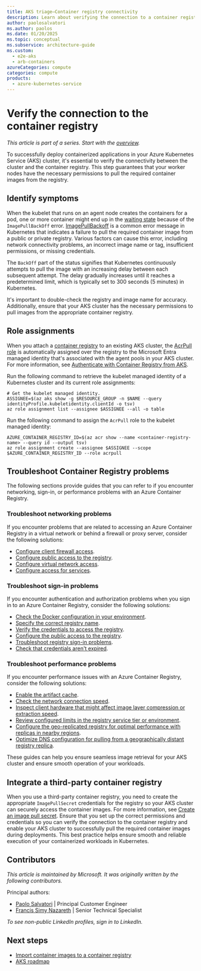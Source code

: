```yaml
---
title: AKS triage—Container registry connectivity
description: Learn about verifying the connection to a container registry. This step is part of the triage practice for Azure Kubernetes Service (AKS) clusters.
author: paolosalvatori
ms.author: paolos
ms.date: 01/20/2025
ms.topic: conceptual
ms.subservice: architecture-guide
ms.custom:
  - e2e-aks
  - arb-containers
azureCategories: compute
categories: compute
products:
  - azure-kubernetes-service
---
```


# Verify the connection to the container registry

*This article is part of a series. Start with the [overview](aks-triage-practices.md).*

To successfully deploy containerized applications in your Azure Kubernetes Service (AKS) cluster, it's essential to verify the connectivity between the cluster and the container registry. This step guarantees that your worker nodes have the necessary permissions to pull the required container images from the registry.

## Identify symptoms

When the kubelet that runs on an agent node creates the containers for a pod, one or more container might end up in the [waiting state](https://kubernetes.io/docs/concepts/workloads/pods/pod-lifecycle/#container-state-waiting) because of the `ImagePullBackOff` error. [ImagePullBackoff](https://kubernetes.io/docs/concepts/containers/images/#imagepullbackoff) is a common error message in Kubernetes that indicates a failure to pull the required container image from a public or private registry. Various factors can cause this error, including network connectivity problems, an incorrect image name or tag, insufficient permissions, or missing credentials.

The `BackOff` part of the status signifies that Kubernetes continuously attempts to pull the image with an increasing delay between each subsequent attempt. The delay gradually increases until it reaches a predetermined limit, which is typically set to 300 seconds (5 minutes) in Kubernetes.

It's important to double-check the registry and image name for accuracy. Additionally, ensure that your AKS cluster has the necessary permissions to pull images from the appropriate container registry.

## Role assignments

When you attach a [container registry](/azure/container-registry/container-registry-intro) to an existing AKS cluster, the [AcrPull role](/azure/container-registry/container-registry-roles) is automatically assigned over the registry to the Microsoft Entra managed identity that's associated with the agent pools in your AKS cluster. For more information, see [Authenticate with Container Registry from AKS](/azure/aks/cluster-container-registry-integration).

Run the following command to retrieve the kubelet managed identity of a Kubernetes cluster and its current role assignments:

```azurecli-interactive
# Get the kubelet managed identity.
ASSIGNEE=$(az aks show -g $RESOURCE_GROUP -n $NAME --query identityProfile.kubeletidentity.clientId -o tsv)
az role assignment list --assignee $ASSIGNEE --all -o table
```

Run the following command to assign the `AcrPull` role to the kubelet managed identity:

```azurecli-interactive
AZURE_CONTAINER_REGISTRY_ID=$(az acr show --name <container-registry-name> --query id --output tsv)
az role assignment create --assignee $ASSIGNEE --scope $AZURE_CONTAINER_REGISTRY_ID --role acrpull
```

## Troubleshoot Container Registry problems

The following sections provide guides that you can refer to if you encounter networking, sign-in, or performance problems with an Azure Container Registry.

### Troubleshoot networking problems

If you encounter problems that are related to accessing an Azure Container Registry in a virtual network or behind a firewall or proxy server, consider the following solutions:

- [Configure client firewall access](/azure/container-registry/container-registry-troubleshoot-access#configure-client-firewall-access).
- [Configure public access to the registry](/azure/container-registry/container-registry-troubleshoot-access#configure-public-access-to-registry).
- [Configure virtual network access](/azure/container-registry/container-registry-troubleshoot-access#configure-vnet-access).
- [Configure access for services](/azure/container-registry/container-registry-troubleshoot-access#configure-service-access).

### Troubleshoot sign-in problems

If you encounter authentication and authorization problems when you sign in to an Azure Container Registry, consider the following solutions:

- [Check the Docker configuration in your environment](/azure/container-registry/container-registry-troubleshoot-login#check-docker-configuration).
- [Specify the correct registry name](/azure/container-registry/container-registry-troubleshoot-login#specify-correct-registry-name).
- [Verify the credentials to access the registry](/azure/container-registry/container-registry-troubleshoot-login#confirm-credentials-to-access-registry).
- [Configure the public access to the registry](/azure/container-registry/container-registry-troubleshoot-access#configure-public-access-to-registry).
- [Troubleshoot registry sign-in problems](/azure/container-registry/container-registry-troubleshoot-login).
- [Check that credentials aren't expired](/azure/container-registry/container-registry-troubleshoot-login#check-that-credentials-arent-expired).

### Troubleshoot performance problems

If you encounter performance issues with an Azure Container Registry, consider the following solutions:

- [Enable the artifact cache](/azure/container-registry/tutorial-artifact-cache).
- [Check the network connection speed](/azure/container-registry/container-registry-troubleshoot-performance#check-expected-network-speed).
- [Inspect client hardware that might affect image layer compression or extraction speed](/azure/container-registry/container-registry-troubleshoot-performance#check-client-hardware).
- [Review configured limits in the registry service tier or environment](/azure/container-registry/container-registry-troubleshoot-performance#review-configured-limits).
- [Configure the geo-replicated registry for optimal performance with replicas in nearby regions](/azure/container-registry/container-registry-troubleshoot-performance#configure-geo-replicated-registry).
- [Optimize DNS configuration for pulling from a geographically distant registry replica](/azure/container-registry/container-registry-troubleshoot-performance#configure-dns-for-geo-replicated-registry).

These guides can help you ensure seamless image retrieval for your AKS cluster and ensure smooth operation of your workloads.

## Integrate a third-party container registry

When you use a third-party container registry, you need to create the appropriate `ImagePullSecret` credentials for the registry so your AKS cluster can securely access the container images. For more information, see [Create an image pull secret](/azure/container-registry/container-registry-auth-kubernetes#create-an-image-pull-secret). Ensure that you set up the correct permissions and credentials so you can verify the connection to the container registry and enable your AKS cluster to successfully pull the required container images during deployments. This best practice helps ensure smooth and reliable execution of your containerized workloads in Kubernetes.

## Contributors

*This article is maintained by Microsoft. It was originally written by the following contributors.*

Principal authors:

- [Paolo Salvatori](https://www.linkedin.com/in/paolo-salvatori) | Principal Customer Engineer
- [Francis Simy Nazareth](https://www.linkedin.com/in/francis-simy-nazereth-971440a) | Senior Technical Specialist

*To see non-public LinkedIn profiles, sign in to LinkedIn.*

## Next steps

- [Import container images to a container registry](/azure/container-registry/container-registry-import-images)
- [AKS roadmap](https://aka.ms/aks/roadmap)
  